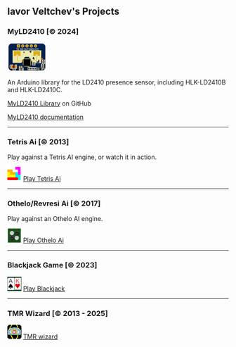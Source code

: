 <link rel="shortcut icon" type="image/x-icon" href="/site/favicon.ico">

## Iavor Veltchev's Projects


### MyLD2410 [&copy; 2024]
![LD2410C](images/ld2410c.png)

An Arduino library for the LD2410 presence sensor, including HLK-LD2410B and HLK-LD2410C.

[MyLD2410 Library](https://github.com/iavorvel/MyLD2410) on GitHub

[MyLD2410 documentation](https://iavorvel.github.io/site/MyLD2410/classMyLD2410.html)

---
### Tetris Ai [&copy; 2013]
Play against a Tetris AI engine, or watch it in action.

![Tetris icon](images/tetris32.png) [Play Tetris Ai](https://iavorvel.github.io/site/tetrisAi)


---
### Othelo/Revresi Ai [&copy; 2017]

Play against an Othelo AI engine.

![Othelo icon](images/reversi23.png) [Play Othelo Ai](https://iavorvel.github.io/site/reversi)


---
### Blackjack Game [&copy; 2023]

![Blackack icon](images/back32.png) [Play Blackjack](https://iavorvel.github.io/site/bjack)


---
### TMR Wizard [&copy; 2013 - 2025]

![TMRwiz icon](images/tmrwiz.png) [TMR wizard](https://iavorvel.github.io/site/TMRwiz)
